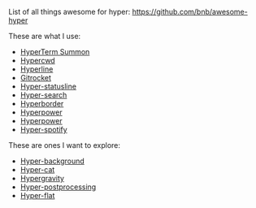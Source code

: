 List of all things awesome for hyper:
https://github.com/bnb/awesome-hyper

These are what I use:
* [HyperTerm Summon](https://github.com/soutar/hyperterm-summon)
* [Hypercwd](https://github.com/hharnisc/hypercwd)
* [Hyperline](https://github.com/Hyperline/hyperline)
* [Gitrocket](https://github.com/bomanimc/gitrocket)
* [Hyper-statusline](https://www.npmjs.com/package/hyper-statusline)
* [Hyper-search](https://www.npmjs.com/package/hyper-search)
* [Hyperborder](https://www.npmjs.com/package/hyperborder)
* [Hyperpower]()
* [Hyperpower]()
* [Hyper-spotify](https://www.npmjs.com/package/hyper-spotify)

These are ones I want to explore:
* [Hyper-background](https://www.npmjs.com/package/hyper-background)
* [Hyper-cat](https://www.npmjs.com/package/hyper-cat)
* [Hypergravity](https://www.npmjs.com/package/hypergravity)
* [Hyper-postprocessing](https://www.npmjs.com/package/hyper-postprocessing)
* [Hyper-flat](https://www.npmjs.com/package/hyper-flat)
